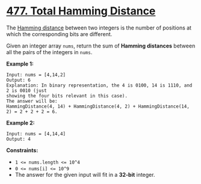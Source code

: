 # [477. Total Hamming Distance](https://leetcode.com/problems/total-hamming-distance/description/)

The <a href="https://en.wikipedia.org/wiki/Hamming_distance" target="_blank">Hamming distance</a> between two integers is the number of positions at which the corresponding bits are different.

Given an integer array `nums`, return the sum of **Hamming distances** between all the pairs of the integers in `nums`.

**Example 1:**

```
Input: nums = [4,14,2]
Output: 6
Explanation: In binary representation, the 4 is 0100, 14 is 1110, and 2 is 0010 (just
showing the four bits relevant in this case).
The answer will be:
HammingDistance(4, 14) + HammingDistance(4, 2) + HammingDistance(14, 2) = 2 + 2 + 2 = 6.
```

**Example 2:**

```
Input: nums = [4,14,4]
Output: 4
```

**Constraints:**

- `1 <= nums.length <= 10^4`
- `0 <= nums[i] <= 10^9`
- The answer for the given input will fit in a **32-bit** integer.
